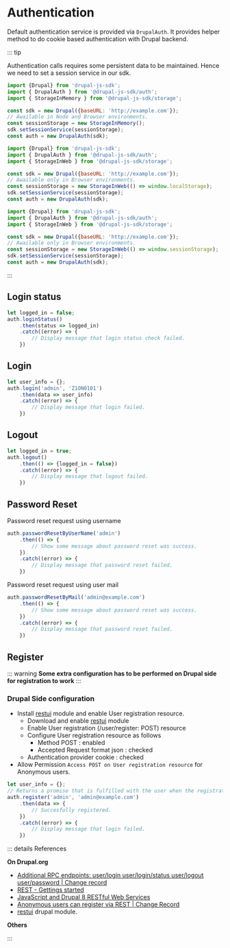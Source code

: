 # Authentication

Default authentication service is provided via `DrupalAuth`.
It provides helper method to do cookie based authentication with Drupal backend.

::: tip

Authentication calls requires some persistent data to be maintained.
Hence we need to set a session service in our sdk.

<CodeGroup>
  <CodeGroupItem title="Memory" active>

```js {6,7,8}
import {Drupal} from 'drupal-js-sdk';
import { DrupalAuth } from '@drupal-js-sdk/auth';
import { StorageInMemory } from '@drupal-js-sdk/storage';

const sdk = new Drupal({baseURL: 'http://example.com'});
// Awailable in Node and Browser environments.
const sessionStorage = new StorageInMemory();
sdk.setSessionService(sessionStorage);
const auth = new DrupalAuth(sdk);
```

  </CodeGroupItem>
  <CodeGroupItem title="localStorage">

```js {6,7,8}
import {Drupal} from 'drupal-js-sdk';
import { DrupalAuth } from '@drupal-js-sdk/auth';
import { StorageInWeb } from '@drupal-js-sdk/storage';

const sdk = new Drupal({baseURL: 'http://example.com'});
// Awailable only in Browser environments.
const sessionStorage = new StorageInWeb(() => window.localStorage);
sdk.setSessionService(sessionStorage);
const auth = new DrupalAuth(sdk);
```

  </CodeGroupItem>
  <CodeGroupItem title="sessionStorage">

```js {6,7,8}
import {Drupal} from 'drupal-js-sdk';
import { DrupalAuth } from '@drupal-js-sdk/auth';
import { StorageInWeb } from '@drupal-js-sdk/storage';

const sdk = new Drupal({baseURL: 'http://example.com'});
// Awailable only in Browser environments.
const sessionStorage = new StorageInWeb(() => window.sessionStorage);
sdk.setSessionService(sessionStorage);
const auth = new DrupalAuth(sdk);
```

  </CodeGroupItem>
</CodeGroup>

:::

## Login status

```js {2}
let logged_in = false;
auth.loginStatus()
    .then(status => logged_in)
    .catch((error) => {
        // Display message that login status check failed. 
    }) 
````

## Login

```js {2}
let user_info = {};
auth.login('admin', 'Z1ON0101')
    .then(data => user_info)
    .catch((error) => {
        // Display message that login failed. 
    }) 
```
## Logout <Badge type="warning" text="experimental" vertical="top" />

```js {2}
let logged_in = true;
auth.logout()
    .then(() => {logged_in = false})
    .catch((error) => {
        // Display message that logout failed. 
    }) 
```
## Password Reset <Badge type="warning" text="experimental" vertical="top" />

Password reset request using username

```js {1}
auth.passwordResetByUserName('admin')
    .then(() => { 
        // Show some message about password reset was success.
    })
    .catch((error) => {
        // Display message that password reset failed. 
    }) 
```
Password reset request using user mail

```js {1}
auth.passwordResetByMail('admin@example.com')
    .then(() => { 
        // Show some message about password reset was success.
    })
    .catch((error) => {
        // Display message that password reset failed. 
    }) 
```
## Register <Badge type="warning" text="experimental" vertical="top" />

::: warning
**Some extra configuration has to be performed on Drupal side for registration to work**
:::

### Drupal Side configuration
- Install [restui](https://www.drupal.org/project/restui) module and enable User registration resource.
    - Download and enable [restui](https://www.drupal.org/project/restui) module
    - Enable User registration (/user/register: POST) resource
    - Configure User registration resource as follows
      - Method POST : enabled
      - Accepted Request format json : checked
    - Authentication provider cookie : checked
- Allow Permission `Access POST on User registration resource` for Anonymous users.
  
```js {3}
let user_info = {};
// Returns a promise that is fulfilled with the user when the registration completes.
auth.register('admin', 'admin@example.com')
    .then(data => {
        // Succesfully registered.
    })
    .catch((error) => {
        // Display message that login failed. 
    }) 
```

::: details References

**On Drupal.org**
- [Additional RPC endpoints: user/login user/login/status user/logout user/password
| Change record](https://www.drupal.org/node/2720655)
- [REST - Gettings started](https://www.drupal.org/docs/8/core/modules/rest/1-getting-started-rest-configuration-rest-request-fundamentals)
- [JavaScript and Drupal 8 RESTful Web Services](https://www.drupal.org/docs/8/core/modules/rest/javascript-and-drupal-8-restful-web-services#s-login)
- [Anonymous users can register via REST | Change Record](https://www.drupal.org/node/2752071)
- [restui](https://www.drupal.org/project/restui) drupal module.

**Others**

:::